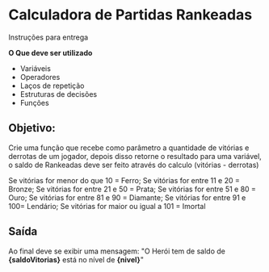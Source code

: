 # Calculadora de Partidas Rankeadas

Instruções para entrega
 
**O Que deve ser utilizado**

- Variáveis
- Operadores
- Laços de repetição
- Estruturas de decisões
- Funções

## Objetivo:

Crie uma função que recebe como parâmetro a quantidade de vitórias e derrotas de um jogador,
depois disso retorne o resultado para uma variável, o saldo de Rankeadas deve ser feito através do calculo (vitórias - derrotas)

Se vitórias for menor do que 10 = Ferro;
Se vitórias for entre 11 e 20 = Bronze;
Se vitórias for entre 21 e 50 = Prata;
Se vitórias for entre 51 e 80 = Ouro;
Se vitórias for entre 81 e 90 = Diamante;
Se vitórias for entre 91 e 100= Lendário;
Se vitórias for maior ou igual a 101 = Imortal

## Saída

Ao final deve se exibir uma mensagem:
"O Herói tem de saldo de **{saldoVitorias}** está no nível de **{nivel}**"

